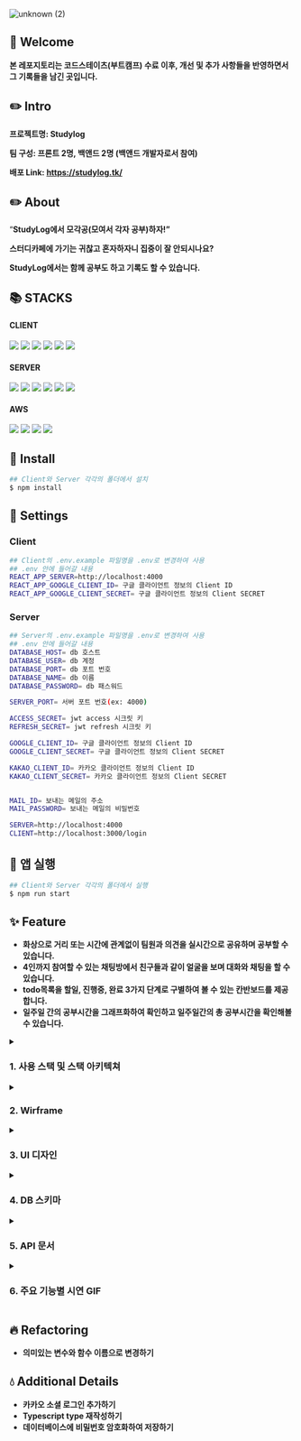 ![unknown (2)](https://user-images.githubusercontent.com/92367032/183646537-18084af6-d1e4-4d08-b19c-f3d27de3ef79.png)

## 🐋 Welcome

**본 레포지토리는 코드스테이츠(부트캠프) 수료 이후, 개선 및 추가 사항들을 반영하면서 그 기록들을 남긴 곳입니다.**

## ✏️ Intro

**프로젝트명: Studylog**

**팀 구성: 프론트 2명, 백앤드 2명 (백앤드 개발자로서 참여)**

**배포 Link: https://studylog.tk/**

## ✏️ About

“**StudyLog에서 모각공(모여서 각자 공부)하자!”**

**스터디카페에 가기는 귀찮고 혼자하자니 집중이 잘 안되시나요?**

**StudyLog에서는 함께 공부도 하고 기록도 할 수 있습니다.**

<div align=left>
    <h2>📚 STACKS</h2>
    <div align=left>
        <h4>CLIENT</h4>
        <img src="https://img.shields.io/badge/React-61DAFB?style=for-the-badge&logo=React&logoColor=white">
        <img src="https://img.shields.io/badge/React Router-CA4245?style=for-the-badge&logo=React Router&logoColor=white">
        <img src="https://img.shields.io/badge/Redux-764ABC?style=for-the-badge&logo=Redux&logoColor=white">
        <img src="https://img.shields.io/badge/styled components-DB7093?style=for-the-badge&logo=styled components&logoColor=white">
        <img src="https://img.shields.io/badge/WebRTC-333333?style=for-the-badge&logo=WebRTC&logoColor=white">
        <img src="https://img.shields.io/badge/Socket.io-010101?style=for-the-badge&logo=Socket.io&logoColor=white">
    </div>
    <div align=left>
        <h4>SERVER</h4>
        <img src="https://img.shields.io/badge/Node.js-339933?style=for-the-badge&logo=Node.js&logoColor=white">
        <img src="https://img.shields.io/badge/Express-000000?style=for-the-badge&logo=Express&logoColor=white">
        <img src="https://img.shields.io/badge/TypeScript-3178C6?style=for-the-badge&logo=TypeScript&logoColor=white">
        <img src="https://img.shields.io/badge/MySQL-4479A1?style=for-the-badge&logo=MySQL&logoColor=white">
        <img src="https://img.shields.io/badge/JSON Web Tokens-000000?style=for-the-badge&logo=JSON Web Tokens&logoColor=white">
        <img src="https://img.shields.io/badge/.ENV-ECD53F?style=for-the-badge&logo=.ENV&logoColor=white">
    </div>
    <div align=left>
        <h4>AWS</h4>
    <img src="https://img.shields.io/badge/AWS-232F3E?style=for-the-badge&logo=Amazon AWS&logoColor=white">
    <img src="https://img.shields.io/badge/S3-569A31?style=for-the-badge&logo=Amazon S3&logoColor=white">
    <img src="https://img.shields.io/badge/EC2-FF9900?style=for-the-badge&logo=Amazon EC2&logoColor=white">
    <img src="https://img.shields.io/badge/RDS-527FFF?style=for-the-badge&logo=Amazon RDS&logoColor=white">
    </div>
</div>

## 📌 Install

```bash
## Client와 Server 각각의 폴더에서 설치
$ npm install
```

## 📌 Settings

### Client

```bash
## Client의 .env.example 파일명을 .env로 변경하여 사용
## .env 안에 들어갈 내용
REACT_APP_SERVER=http://localhost:4000
REACT_APP_GOOGLE_CLIENT_ID= 구글 클라이언트 정보의 Client ID
REACT_APP_GOOGLE_CLIENT_SECRET= 구글 클라이언트 정보의 Client SECRET
```

### Server

```bash
## Server의 .env.example 파일명을 .env로 변경하여 사용
## .env 안에 들어갈 내용
DATABASE_HOST= db 호스트
DATABASE_USER= db 계정
DATABASE_PORT= db 포트 번호
DATABASE_NAME= db 이름
DATABASE_PASSWORD= db 패스워드

SERVER_PORT= 서버 포트 번호(ex: 4000)

ACCESS_SECRET= jwt access 시크릿 키
REFRESH_SECRET= jwt refresh 시크릿 키

GOOGLE_CLIENT_ID= 구글 클라이언트 정보의 Client ID
GOOGLE_CLIENT_SECRET= 구글 클라이언트 정보의 Client SECRET

KAKAO_CLIENT_ID= 카카오 클라이언트 정보의 Client ID
KAKAO_CLIENT_SECRET= 카카오 클라이언트 정보의 Client SECRET


MAIL_ID= 보내는 메일의 주소
MAIL_PASSWORD= 보내는 메일의 비밀번호

SERVER=http://localhost:4000
CLIENT=http://localhost:3000/login
```

## 📌 앱 실행

```bash
## Client와 Server 각각의 폴더에서 실행
$ npm run start
```

## ✨ Feature

- **화상으로 거리 또는 시간에 관계없이 팀원과 의견을 실시간으로 공유하며 공부할 수 있습니다.**
- **4인까지 참여할 수 있는 채팅방에서 친구들과 같이 얼굴을 보며 대화와 채팅을 할 수 있습니다.**
- **todo목록을 할일, 진행중, 완료 3가지 단계로 구별하여 볼 수 있는 칸반보드를 제공합니다.**
- **일주일 간의 공부시간을 그래프화하여 확인하고 일주일간의 총 공부시간을 확인해볼 수 있습니다.**

<details>
    <summary><h3>1. 사용 스택 및 스택 아키텍쳐</h3></summary>
    <img src="https://user-images.githubusercontent.com/92367032/194754456-aac6da93-a940-47c3-a87a-9b33659d3f5e.png"/>
</details>

<details>
  <summary><h3>2. Wirframe</h3></summary>
  <details markdown="1">
    <summary>Landing Page</summary>
    <img src="https://user-images.githubusercontent.com/92367032/170005268-4671e16e-59f1-4522-b93a-282c15ffcd6d.png"/>
  </details>
  <details markdown="2">
    <summary>회원 가입</summary>
    <img src="https://user-images.githubusercontent.com/92367032/170005642-2981f006-e972-464a-a965-9b48944eb6a5.png"/>
  </details>

  <details markdown="3">
    <summary>로그인</summary>
    <img src="https://user-images.githubusercontent.com/92367032/170005773-1f60cfc6-3252-4b4e-9d02-e059bfcbb8ff.png"/>
  </details>

  <details markdown="4">
    <summary>내 정보</summary>
    <img src="https://user-images.githubusercontent.com/92367032/170005895-50f451a1-8b2d-4192-84c1-cab33bf8804c.png"/>
  </details>

  <details markdown="5">
    <summary>ID 찾기</summary>
    <img src="https://user-images.githubusercontent.com/92367032/170006034-41b115f5-48e6-42cf-9ba8-0d4fa9da42af.png"/>
  </details>

  <details markdown="6">
    <summary>PWD 찾기</summary>
    <img src="https://user-images.githubusercontent.com/92367032/170006144-e4f3960b-78ad-490b-abba-45c93cea3315.png"/>
  </details>

  <details markdown="7">
    <summary>공부방 목록</summary>
    <img src="https://user-images.githubusercontent.com/92367032/170006310-9a6c3539-faea-42b6-8d00-9a12ac89c25f.png"/>
  </details>

  <details markdown="8">
    <summary>공부방 생성</summary>
    <img src="https://user-images.githubusercontent.com/92367032/170006421-7224a5f7-70b2-4296-af8c-d4ffbcde70ae.png"/>
  </details>

  <details markdown="9">
    <summary>화상 채팅</summary>
    <img src="https://user-images.githubusercontent.com/92367032/170006564-087aa1e1-1541-4be5-95a8-012fd038f4ab.png"/>
  </details>

  <details markdown="10">
    <summary>Study To-Do</summary>
    <img src="https://user-images.githubusercontent.com/92367032/170006768-6cd2e5a7-f59e-4f06-ae05-fc1b03dbe945.png"/>
  </details>

  <details markdown="11">
    <summary>나의 공부</summary>
    <img src="https://user-images.githubusercontent.com/92367032/170006855-7154170a-da8d-438c-8f7a-66af5e9ebe40.png"/>
  </details>

  <details markdown="12">
    <summary>관련 모달</summary>
    <img src="https://user-images.githubusercontent.com/92367032/170007028-2d263584-1cb2-4f6d-a221-c3d99c5e23c1.png"/>
  </details>
</details>

<details>
  <summary><h3>3. UI 디자인</h3></summary>
  
  <details markdown="1">
  <summary>Landing Page</summary>
   <img src="https://user-images.githubusercontent.com/48144688/170432352-0783ca21-09ff-4234-b5fb-980f23af820c.png"/>
   <img src="https://user-images.githubusercontent.com/48144688/170432362-61cde06a-67ff-44e8-9e20-2b9ca57400d2.png"/>
   <img src="https://user-images.githubusercontent.com/48144688/170432369-d357e16e-8ff9-4d7a-a8ec-42178135bc8e.png"/>
  </details>

  <details markdown="2">
  <summary>회원 가입</summary>
   <img src="https://user-images.githubusercontent.com/48144688/170428295-7b817d2f-86ad-4700-86bd-93a3ce151827.png"/>
  </details>

  <details markdown="3">
  <summary>로그인</summary>
   <img src="https://user-images.githubusercontent.com/48144688/170432044-26e83174-1ced-4d5b-b175-52b0f8e8b05a.png"/>
  </details>

  <details markdown="4">
  <summary>내 정보</summary>
  <img src="https://user-images.githubusercontent.com/48144688/170432105-c8b9837c-95a1-4f1e-973e-aba5b10096ce.png"/>
  </details>

  <details markdown="5">
  <summary>ID 찾기</summary>
   <img src="https://user-images.githubusercontent.com/48144688/170431501-f7160ea0-bb38-4b27-986c-e8f962af5344.png"/>
  </details>

  <details markdown="6">
  <summary>PWD 찾기</summary>
   <img src="https://user-images.githubusercontent.com/48144688/170431520-4b159031-dc85-49a7-8044-42eccfecc52b.png"/>
  </details>

  <details markdown="7">
  <summary>공부방 목록</summary>
   <img src="https://user-images.githubusercontent.com/48144688/170431250-2192c529-3ccd-4adf-a665-f115b1cfc946.png"/>
  </details>

  <details markdown="8">
  <summary>공부방 생성</summary>
   <img src="https://user-images.githubusercontent.com/48144688/170431095-a73f9a6c-5b28-4c26-9c6d-55a77726ddf8.png"/>
  </details>

  <details markdown="9">
  <summary>화상 채팅</summary>
   <img src="https://user-images.githubusercontent.com/92367032/170011592-fcbccef3-ce45-4ca5-80fa-236508d4dff6.png"/>
   <img src="https://user-images.githubusercontent.com/48144688/170150998-b95aa3a4-f804-442f-9ac1-ba6fc410d68b.png"/>
  </details>

  <details markdown="10">
  <summary>Study To-Do</summary>
  <img src="https://user-images.githubusercontent.com/48144688/170430680-b49a7fc6-247d-47db-83f3-8878b03b7b85.png"/>
  </details>

  <details markdown="11">
  <summary>나의 공부</summary>
  <img src="https://user-images.githubusercontent.com/48144688/170430642-7d132f75-2c26-4547-951c-94d6128ea24f.png"/>
  </details>

  <details markdown="12">
  <summary>관련 모달</summary>
  <img src="https://user-images.githubusercontent.com/48144688/170430483-9afefb1d-f042-4996-8fb3-981ebd038c3e.png"/>
  </details>
</details>

<details>
    <summary><h3>4. DB 스키마</h3></summary>
    <img src="https://user-images.githubusercontent.com/92367032/194754590-d9db6f3e-b07f-44b8-98d6-46335c0c4ad1.png"/>
</details>

<details>
    <summary><h3>5. API 문서</h3></summary>
    <div markdown="1">
    https://ad105geppetto.gitbook.io/studylog-api/
    </div>
</details>

<details>
    <summary><h3>6. 주요 기능별 시연 GIF</h3></summary>
    <details>
    <summary>랜딩 및 로딩 페이지</summary>
    <div markdown="1">
        <img src="https://user-images.githubusercontent.com/92367032/194755208-04b95d30-5784-4365-9442-16576edc6dd7.gif"/>
    </div>
    </details>
    <details>
    <summary>회원가입</summary>
    <div markdown="1">
        <img src="https://user-images.githubusercontent.com/92367032/194755853-5a2f8a0e-4214-478e-a9d4-2be5cbe7c7cf.gif"/>   
    </div>
    </details>
    <details>
    <summary>로그인</summary>
    <div markdown="1">
        <img src="https://user-images.githubusercontent.com/92367032/194755893-20041e93-0c53-416c-86d0-71fa75aab233.gif"/>
        <img src="https://user-images.githubusercontent.com/92367032/194755920-4910a1b8-d203-4336-9bf0-1ef4aaa187ec.gif"/>
    </div>
    </details>
    <details>
    <summary>마이페이지</summary>
    <div markdown="1">
        <img src="https://user-images.githubusercontent.com/92367032/194756022-638e2b57-5c8f-4ee0-9519-e28dbd2be87f.gif"/>
    </div>
    </details>
    <details>
    <summary>로그아웃</summary>
    <div markdown="1">
        <img src="https://user-images.githubusercontent.com/92367032/194756056-03b589c6-80d5-40c7-ab86-ec5315bb3606.gif"/>
    </div>
    </details>
    <details>
    <summary>아이디/패스워드 찾기</summary>
    <div markdown="1">
        <img src="https://user-images.githubusercontent.com/92367032/194756097-14f1e8fc-7d1e-4a42-899c-0492038bc10e.gif"/>
        <img src="https://user-images.githubusercontent.com/92367032/194756101-5dc9ff73-fc98-49f1-a719-3a1b7c5caca7.gif"/>
    </div>
    </details>
    <details>
    <summary>Todo 칸반보드</summary>
    <div markdown="1">
        <img src="https://user-images.githubusercontent.com/92367032/194757354-f0041205-ed4c-4485-8353-882ea812fa8e.gif"/>
    </div>
    </details>
    <details>
    <summary>공부시간 차트</summary>
    <div markdown="1">
        <img src="https://user-images.githubusercontent.com/92367032/194757377-2cb75682-2eba-46f4-80a6-9511558c149d.gif"/>
    </div>
    </details>
    <details>
    <summary>공부방 목록</summary>
    <div markdown="1">
        <img src="https://user-images.githubusercontent.com/92367032/194757398-dedb2177-1625-4b6b-a68e-c3e2bef2947e.gif"/>
    </div>
    </details>
    <details>
    <summary>공부방 생성</summary>
    <div markdown="1">
        <img src="https://user-images.githubusercontent.com/92367032/194757439-ff31bd25-ae60-4e40-924a-183a42c07f21.gif"/>
    </div>
    </details>
    <details>
    <summary>공부방 사용</summary>
    <div markdown="1">
        <img src="https://user-images.githubusercontent.com/92367032/194757477-e26e46d0-4c17-4856-882e-03c94e9cc945.gif"/>
    </div>
    </details>
</details>

## 🔥 Refactoring

- **의미있는 변수와 함수 이름으로 변경하기**

## 💧 Additional Details

- **카카오 소셜 로그인 추가하기**
- **Typescript type 재작성하기**
- **데이터베이스에 비밀번호 암호화하여 저장하기**
